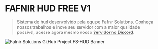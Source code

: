 # FAFNIR HUD FREE V1
> Sistema de hud desenvolvido pela equipe Fafnir Solutions.
> Conheça nossos trabalhos e inove seu servidor com a maior qualidade possível, acesse agora mesmo nosso [Servidor no Discord](https://discord.gg/dRg5grEZFc).

![Fafnir Solutions GitHub Project FS-HUD Banner](https://imgur.com/oXmPNLo.png)